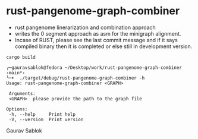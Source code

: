 # rust-pangenome-graph-combiner
 - rust pangenome linerarization and combination approach
 - writes the 0 segment approach as asm for the minigraph alignment.
 - Incase of RUST, please see the last commit message and if it says compiled binary then it is completed or else still in development version.

 ```
 cargo build
 
 ```
 
 ```
 ╭─gauravsablok@fedora ~/Desktop/work/rust-pangenome-graph-combiner  ‹main*› 
 ╰─➤  ./target/debug/rust-pangenome-graph-combiner -h
 Usage: rust-pangenome-graph-combiner <GRAPH>

  Arguments:
  <GRAPH>  please provide the path to the graph file

 Options:
  -h, --help     Print help
  -V, --version  Print version
 
 ```

 Gaurav Sablok
